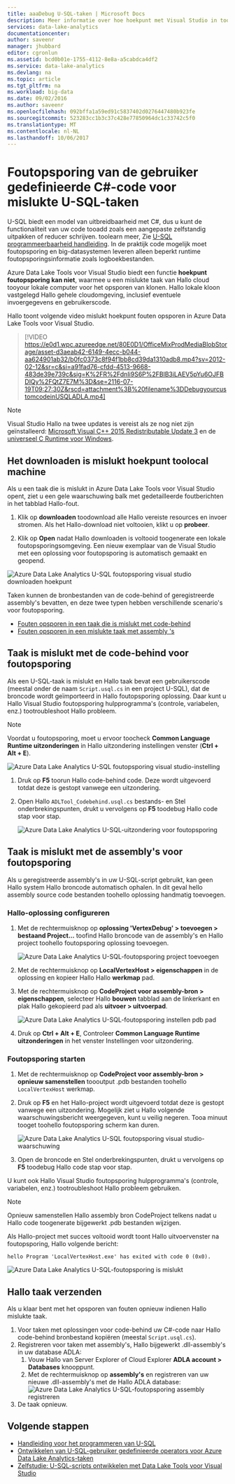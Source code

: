 ```yaml
---
title: aaaDebug U-SQL-taken | Microsoft Docs
description: Meer informatie over hoe hoekpunt met Visual Studio in toodebug een U-SQL is mislukt.
services: data-lake-analytics
documentationcenter: 
author: saveenr
manager: jhubbard
editor: cgronlun
ms.assetid: bcd0b01e-1755-4112-8e8a-a5cabdca4df2
ms.service: data-lake-analytics
ms.devlang: na
ms.topic: article
ms.tgt_pltfrm: na
ms.workload: big-data
ms.date: 09/02/2016
ms.author: saveenr
ms.openlocfilehash: 092bffa1a59ed91c5837402d0276447480b923fe
ms.sourcegitcommit: 523283cc1b3c37c428e77850964dc1c33742c5f0
ms.translationtype: MT
ms.contentlocale: nl-NL
ms.lasthandoff: 10/06/2017
---
```

# <a name="debug-user-defined-c-code-for-failed-u-sql-jobs"></a>Foutopsporing van de gebruiker gedefinieerde C#-code voor mislukte U-SQL-taken

U-SQL biedt een model van uitbreidbaarheid met C#, dus u kunt de functionaliteit van uw code tooadd zoals een aangepaste zelfstandig uitpakken of reducer schrijven. toolearn meer, Zie [U-SQL programmeerbaarheid handleiding](https://docs.microsoft.com/en-us/azure/data-lake-analytics/data-lake-analytics-u-sql-programmability-guide#use-user-defined-functions-udf). In de praktijk code mogelijk moet foutopsporing en big-datasystemen leveren alleen beperkt runtime foutopsporingsinformatie zoals logboekbestanden.

Azure Data Lake Tools voor Visual Studio biedt een functie **hoekpunt foutopsporing kan niet**, waarmee u een mislukte taak van Hallo cloud tooyour lokale computer voor het opsporen van klonen. Hallo lokale kloon vastgelegd Hallo gehele cloudomgeving, inclusief eventuele invoergegevens en gebruikerscode.

Hallo toont volgende video mislukt hoekpunt fouten opsporen in Azure Data Lake Tools voor Visual Studio.

> [!VIDEO https://e0d1.wpc.azureedge.net/80E0D1/OfficeMixProdMediaBlobStorage/asset-d3aeab42-6149-4ecc-b044-aa624901ab32/b0fc0373c8f94f1bb8cd39da1310adb8.mp4?sv=2012-02-12&sr=c&si=a91fad76-cfdd-4513-9668-483de39e739c&sig=K%2FR%2FdnIi9S6P%2FBlB3iLAEV5pYu6OJFBDlQy%2FQtZ7E7M%3D&se=2116-07-19T09:27:30Z&rscd=attachment%3B%20filename%3DDebugyourcustomcodeinUSQLADLA.mp4]
>

> [!NOTE]
> Visual Studio Hallo na twee updates is vereist als ze nog niet zijn geïnstalleerd: [Microsoft Visual C++ 2015 Redistributable Update 3](https://www.microsoft.com/en-us/download/details.aspx?id=53840) en de [universeel C Runtime voor Windows](https://www.microsoft.com/download/details.aspx?id=50410).

## <a name="download-failed-vertex-toolocal-machine"></a>Het downloaden is mislukt hoekpunt toolocal machine

Als u een taak die is mislukt in Azure Data Lake Tools voor Visual Studio opent, ziet u een gele waarschuwing balk met gedetailleerde foutberichten in het tabblad Hallo-fout.

1. Klik op **downloaden** toodownload alle Hallo vereiste resources en invoer stromen. Als het Hallo-download niet voltooien, klikt u op **probeer**.

2. Klik op **Open** nadat Hallo downloaden is voltooid toogenerate een lokale foutopsporingsomgeving. Een nieuw exemplaar van de Visual Studio met een oplossing voor foutopsporing is automatisch gemaakt en geopend.

![Azure Data Lake Analytics U-SQL foutopsporing visual studio downloaden hoekpunt](./media/data-lake-analytics-debug-u-sql-jobs/data-lake-analytics-download-vertex.png)

Taken kunnen de bronbestanden van de code-behind of geregistreerde assembly's bevatten, en deze twee typen hebben verschillende scenario's voor foutopsporing.

- [Fouten opsporen in een taak die is mislukt met code-behind](#debug-job-failed-with-code-behind)
- [Fouten opsporen in een mislukte taak met assembly 's](#debug-job-failed-with-assemblies)


## <a name="debug-job-failed-with-code-behind"></a>Taak is mislukt met de code-behind voor foutopsporing

Als een U-SQL-taak is mislukt en Hallo taak bevat een gebruikerscode (meestal onder de naam `Script.usql.cs` in een project U-SQL), dat de broncode wordt geïmporteerd in Hallo foutopsporing oplossing.  Daar kunt u Hallo Visual Studio foutopsporing hulpprogramma's (controle, variabelen, enz.) tootroubleshoot Hallo probleem.

> [!NOTE]
> Voordat u foutopsporing, moet u ervoor toocheck **Common Language Runtime uitzonderingen** in Hallo uitzondering instellingen venster (**Ctrl + Alt + E**).

![Azure Data Lake Analytics U-SQL foutopsporing visual studio-instelling](./media/data-lake-analytics-debug-u-sql-jobs/data-lake-analytics-clr-exception-setting.png)

1. Druk op **F5** toorun Hallo code-behind code. Deze wordt uitgevoerd totdat deze is gestopt vanwege een uitzondering.

2. Open Hallo `ADLTool_Codebehind.usql.cs` bestands- en Stel onderbrekingspunten, drukt u vervolgens op **F5** toodebug Hallo code stap voor stap.

    ![Azure Data Lake Analytics U-SQL-uitzondering voor foutopsporing](./media/data-lake-analytics-debug-u-sql-jobs/data-lake-analytics-debug-exception.png)

## <a name="debug-job-failed-with-assemblies"></a>Taak is mislukt met de assembly's voor foutopsporing

Als u geregistreerde assembly's in uw U-SQL-script gebruikt, kan geen Hallo system Hallo broncode automatisch ophalen. In dit geval hello assembly source code bestanden toohello oplossing handmatig toevoegen.

### <a name="configure-hello-solution"></a>Hallo-oplossing configureren

1. Met de rechtermuisknop op **oplossing 'VertexDebug' > toevoegen > bestaand Project...**  toofind Hallo broncode van de assembly's en Hallo project toohello foutopsporing oplossing toevoegen.

    ![Azure Data Lake Analytics U-SQL-foutopsporing project toevoegen](./media/data-lake-analytics-debug-u-sql-jobs/data-lake-analytics-add-project-to-debug-solution.png)

2. Met de rechtermuisknop op **LocalVertexHost > eigenschappen** in de oplossing en kopieer Hallo Hallo **werkmap** pad.

3. Met de rechtermuisknop op **CodeProject voor assembly-bron > eigenschappen**, selecteer Hallo **bouwen** tabblad aan de linkerkant en plak Hallo gekopieerd pad als **uitvoer > uitvoerpad**.

    ![Azure Data Lake Analytics U-SQL-foutopsporing instellen pdb pad](./media/data-lake-analytics-debug-u-sql-jobs/data-lake-analytics-set-pdb-path.png)

4. Druk op **Ctrl + Alt + E**, Controleer **Common Language Runtime uitzonderingen** in het venster Instellingen voor uitzondering.

### <a name="start-debug"></a>Foutopsporing starten

1. Met de rechtermuisknop op **CodeProject voor assembly-bron > opnieuw samenstellen** toooutput .pdb bestanden toohello `LocalVertexHost` werkmap.

2. Druk op **F5** en het Hallo-project wordt uitgevoerd totdat deze is gestopt vanwege een uitzondering. Mogelijk ziet u Hallo volgende waarschuwingsbericht weergegeven, kunt u veilig negeren. Tooa minuut tooget toohello foutopsporing scherm kan duren.

    ![Azure Data Lake Analytics U-SQL foutopsporing visual studio-waarschuwing](./media/data-lake-analytics-debug-u-sql-jobs/data-lake-analytics-visual-studio-u-sql-debug-warning.png)

3. Open de broncode en Stel onderbrekingspunten, drukt u vervolgens op **F5** toodebug Hallo code stap voor stap.

U kunt ook Hallo Visual Studio foutopsporing hulpprogramma's (controle, variabelen, enz.) tootroubleshoot Hallo probleem gebruiken.

> [!NOTE]
> Opnieuw samenstellen Hallo assembly bron CodeProject telkens nadat u Hallo code toogenerate bijgewerkt .pdb bestanden wijzigen.

Als Hallo-project met succes voltooid wordt toont Hallo uitvoervenster na foutopsporing, Hallo volgende bericht:

```
hello Program 'LocalVertexHost.exe' has exited with code 0 (0x0).
```

![Azure Data Lake Analytics U-SQL-foutopsporing is mislukt](./media/data-lake-analytics-debug-u-sql-jobs/data-lake-analytics-debug-succeed.png)

## <a name="resubmit-hello-job"></a>Hallo taak verzenden

Als u klaar bent met het opsporen van fouten opnieuw indienen Hallo mislukte taak.

1. Voor taken met oplossingen voor code-behind uw C#-code naar Hallo code-behind bronbestand kopiëren (meestal `Script.usql.cs`).
2. Registreren voor taken met assembly's, Hallo bijgewerkt .dll-assembly's in uw database ADLA:
    1. Vouw Hallo van Server Explorer of Cloud Explorer **ADLA account > Databases** knooppunt.
    2. Met de rechtermuisknop op **assembly's** en registreren van uw nieuwe .dll-assembly's met de Hallo ADLA database: ![Azure Data Lake Analytics U-SQL-foutopsporing assembly registreren](./media/data-lake-analytics-debug-u-sql-jobs/data-lake-analytics-register-assembly.png)
3. De taak opnieuw.

## <a name="next-steps"></a>Volgende stappen

- [Handleiding voor het programmeren van U-SQL](data-lake-analytics-u-sql-programmability-guide.md)
- [Ontwikkelen van U-SQL-gebruiker gedefinieerde operators voor Azure Data Lake Analytics-taken](data-lake-analytics-u-sql-develop-user-defined-operators.md)
- [Zelfstudie: U-SQL-scripts ontwikkelen met Data Lake Tools voor Visual Studio](data-lake-analytics-data-lake-tools-get-started.md)
